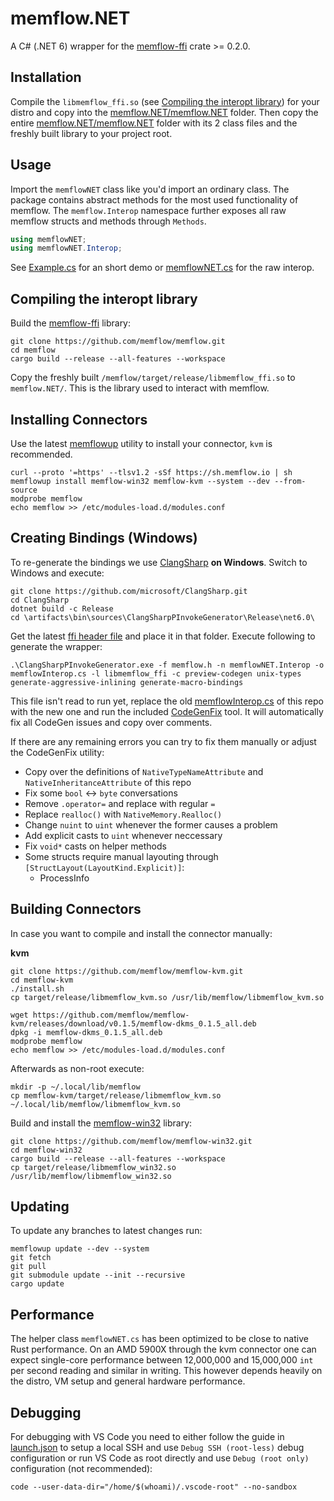 # memflow.NET
A C# (.NET 6) wrapper for the [memflow-ffi](https://github.com/memflow/memflow/tree/main/memflow-ffi) crate >= 0.2.0.

## Installation
Compile the `libmemflow_ffi.so` (see [Compiling the interopt library](#Compiling-the-interopt-library)) for your distro and copy into the [memflow.NET/memflow.NET](https://github.com/uberhalit/memflow.NET/tree/main/memflow.NET/memflow.NET) folder. Then copy the entire [memflow.NET/memflow.NET](https://github.com/uberhalit/memflow.NET/tree/main/memflow.NET/memflow.NET) folder with its 2 class files and the freshly built library to your project root. 

## Usage
Import the `memflowNET` class like you'd import an ordinary class. The package contains abstract methods for the most used functionality of memflow. The `memflow.Interop` namespace further exposes all raw memflow structs and methods through `Methods`.
```cs
using memflowNET;
using memflowNET.Interop;
```
See [Example.cs](https://github.com/uberhalit/memflow.NET/blob/main/memflow.NET/Example.cs) for an short demo or [memflowNET.cs](https://github.com/uberhalit/memflow.NET/blob/main/memflow.NET/memflow.NET/memflowNET.cs) for the raw interop.

## Compiling the interopt library
Build the [memflow-ffi](https://github.com/memflow/memflow/tree/main/memflow-ffi) library:
```
git clone https://github.com/memflow/memflow.git
cd memflow
cargo build --release --all-features --workspace
```

Copy the freshly built `/memflow/target/release/libmemflow_ffi.so` to `memflow.NET/`. This is the library used to interact with memflow.

## Installing Connectors
Use the latest [memflowup](https://github.com/memflow/memflowup) utility to install your connector, `kvm` is recommended.
```
curl --proto '=https' --tlsv1.2 -sSf https://sh.memflow.io | sh
memflowup install memflow-win32 memflow-kvm --system --dev --from-source
modprobe memflow
echo memflow >> /etc/modules-load.d/modules.conf
```

## Creating Bindings (Windows)
To re-generate the bindings we use [ClangSharp](https://github.com/microsoft/ClangSharp) **on Windows**. Switch to Windows and execute: 
```
git clone https://github.com/microsoft/ClangSharp.git
cd ClangSharp
dotnet build -c Release
cd \artifacts\bin\sources\ClangSharpPInvokeGenerator\Release\net6.0\
```

Get the latest [ffi header file](https://github.com/memflow/memflow/blob/main/memflow-ffi/memflow.h) and place it in that folder. Execute following to generate the wrapper:

```
.\ClangSharpPInvokeGenerator.exe -f memflow.h -n memflowNET.Interop -o memflowInterop.cs -l libmemflow_ffi -c preview-codegen unix-types generate-aggressive-inlining generate-macro-bindings
```
This file isn't read to run yet, replace the old [memflowInterop.cs](https://github.com/uberhalit/memflow.NET/blob/main/memflow.NET/memflow.NET/memflowInterop.cs) of this repo with the new one and run the included [CodeGenFix](https://github.com/uberhalit/memflow.NET/blob/main/CodeGenFix/Program.cs) tool. It will automatically fix all CodeGen issues and copy over comments.

If there are any remaining errors you can try to fix them manually or adjust the CodeGenFix utility:
* Copy over the definitions of `NativeTypeNameAttribute` and `NativeInheritanceAttribute` of this repo
* Fix some `bool` <-> `byte` conversations
* Remove `.operator=` and replace with regular `=`
* Replace `realloc()` with `NativeMemory.Realloc()`
* Change `nuint` to `uint` whenever the former causes a problem
* Add explicit casts to `uint` whenever neccessary
* Fix `void*` casts on helper methods
* Some structs require manual layouting through `[StructLayout(LayoutKind.Explicit)]`:
    * ProcessInfo

## Building Connectors
In case you want to compile and install the connector manually:

**kvm**
```
git clone https://github.com/memflow/memflow-kvm.git
cd memflow-kvm
./install.sh
cp target/release/libmemflow_kvm.so /usr/lib/memflow/libmemflow_kvm.so

wget https://github.com/memflow/memflow-kvm/releases/download/v0.1.5/memflow-dkms_0.1.5_all.deb
dpkg -i memflow-dkms_0.1.5_all.deb
modprobe memflow
echo memflow >> /etc/modules-load.d/modules.conf
```

Afterwards as non-root execute:
```
mkdir -p ~/.local/lib/memflow
cp memflow-kvm/target/release/libmemflow_kvm.so ~/.local/lib/memflow/libmemflow_kvm.so
```

Build and install the [memflow-win32](https://github.com/memflow/memflow-win32) library:
```
git clone https://github.com/memflow/memflow-win32.git
cd memflow-win32
cargo build --release --all-features --workspace
cp target/release/libmemflow_win32.so /usr/lib/memflow/libmemflow_win32.so
```

## Updating
To update any branches to latest changes run:
```
memflowup update --dev --system
git fetch
git pull
git submodule update --init --recursive
cargo update
```

## Performance
The helper class `memflowNET.cs` has been optimized to be close to native Rust performance. On an AMD 5900X through the kvm connector one can expect single-core performance between 12,000,000 and 15,000,000 `int` per second reading and similar in writing. This however depends heavily on the distro, VM setup and general hardware performance.

## Debugging
For debugging with VS Code you need to either follow the guide in [launch.json](https://github.com/uberhalit/memflow.NET/blob/main/.vscode/launch.json) to setup a local SSH and use `Debug SSH (root-less)` debug configuration or run VS Code as root directly and use `Debug (root only)` configuration (not recommended): 
```
code --user-data-dir="/home/$(whoami)/.vscode-root" --no-sandbox
```